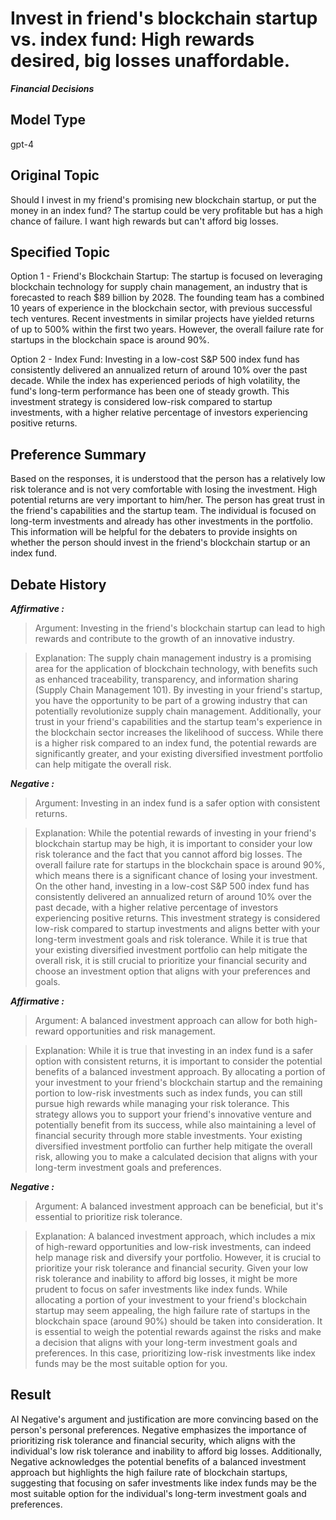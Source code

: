 # Invest in friend's blockchain startup vs. index fund: High rewards desired, big losses unaffordable.

***Financial Decisions***



## Model Type

gpt-4

## Original Topic

Should I invest in my friend's promising new blockchain startup, or put the money in an index fund? The startup could be very profitable but has a high chance of failure. I want high rewards but can't afford big losses.

## Specified Topic

Option 1 - Friend's Blockchain Startup:
The startup is focused on leveraging blockchain technology for supply chain management, an industry that is forecasted to reach $89 billion by 2028. The founding team has a combined 10 years of experience in the blockchain sector, with previous successful tech ventures. Recent investments in similar projects have yielded returns of up to 500% within the first two years. However, the overall failure rate for startups in the blockchain space is around 90%.

Option 2 - Index Fund:
Investing in a low-cost S&P 500 index fund has consistently delivered an annualized return of around 10% over the past decade. While the index has experienced periods of high volatility, the fund's long-term performance has been one of steady growth. This investment strategy is considered low-risk compared to startup investments, with a higher relative percentage of investors experiencing positive returns.

## Preference Summary

Based on the responses, it is understood that the person has a relatively low risk tolerance and is not very comfortable with losing the investment. High potential returns are very important to him/her. The person has great trust in the friend's capabilities and the startup team. The individual is focused on long-term investments and already has other investments in the portfolio. This information will be helpful for the debaters to provide insights on whether the person should invest in the friend's blockchain startup or an index fund.

## Debate History


***Affirmative :***

> Argument: Investing in the friend's blockchain startup can lead to high rewards and contribute to the growth of an innovative industry.

> Explanation: The supply chain management industry is a promising area for the application of blockchain technology, with benefits such as enhanced traceability, transparency, and information sharing (Supply Chain Management 101). By investing in your friend's startup, you have the opportunity to be part of a growing industry that can potentially revolutionize supply chain management. Additionally, your trust in your friend's capabilities and the startup team's experience in the blockchain sector increases the likelihood of success. While there is a higher risk compared to an index fund, the potential rewards are significantly greater, and your existing diversified investment portfolio can help mitigate the overall risk.



***Negative :***

> Argument: Investing in an index fund is a safer option with consistent returns.

> Explanation: While the potential rewards of investing in your friend's blockchain startup may be high, it is important to consider your low risk tolerance and the fact that you cannot afford big losses. The overall failure rate for startups in the blockchain space is around 90%, which means there is a significant chance of losing your investment. On the other hand, investing in a low-cost S&P 500 index fund has consistently delivered an annualized return of around 10% over the past decade, with a higher relative percentage of investors experiencing positive returns. This investment strategy is considered low-risk compared to startup investments and aligns better with your long-term investment goals and risk tolerance. While it is true that your existing diversified investment portfolio can help mitigate the overall risk, it is still crucial to prioritize your financial security and choose an investment option that aligns with your preferences and goals.



***Affirmative :***

> Argument: A balanced investment approach can allow for both high-reward opportunities and risk management.

> Explanation: While it is true that investing in an index fund is a safer option with consistent returns, it is important to consider the potential benefits of a balanced investment approach. By allocating a portion of your investment to your friend's blockchain startup and the remaining portion to low-risk investments such as index funds, you can still pursue high rewards while managing your risk tolerance. This strategy allows you to support your friend's innovative venture and potentially benefit from its success, while also maintaining a level of financial security through more stable investments. Your existing diversified investment portfolio can further help mitigate the overall risk, allowing you to make a calculated decision that aligns with your long-term investment goals and preferences.



***Negative :***

> Argument: A balanced investment approach can be beneficial, but it's essential to prioritize risk tolerance.

> Explanation: A balanced investment approach, which includes a mix of high-reward opportunities and low-risk investments, can indeed help manage risk and diversify your portfolio. However, it is crucial to prioritize your risk tolerance and financial security. Given your low risk tolerance and inability to afford big losses, it might be more prudent to focus on safer investments like index funds. While allocating a portion of your investment to your friend's blockchain startup may seem appealing, the high failure rate of startups in the blockchain space (around 90%) should be taken into consideration. It is essential to weigh the potential rewards against the risks and make a decision that aligns with your long-term investment goals and preferences. In this case, prioritizing low-risk investments like index funds may be the most suitable option for you.



## Result

AI Negative's argument and justification are more convincing based on the person's personal preferences. Negative emphasizes the importance of prioritizing risk tolerance and financial security, which aligns with the individual's low risk tolerance and inability to afford big losses. Additionally, Negative acknowledges the potential benefits of a balanced investment approach but highlights the high failure rate of blockchain startups, suggesting that focusing on safer investments like index funds may be the most suitable option for the individual's long-term investment goals and preferences.